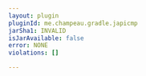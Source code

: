 ```yaml
---
layout: plugin
pluginId: me.champeau.gradle.japicmp
jarSha1: INVALID
isJarAvailable: false
error: NONE
violations: []

---
```

